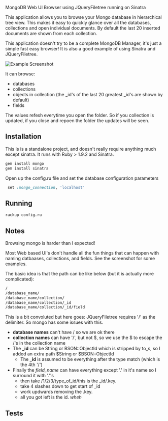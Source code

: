 MongoDB Web UI Browser using JQueryFiletree running on Sinatra

This application allows you to browse your Mongo database in hierarchical tree view. This makes it easy to quickly glance over all the databases, collections and open individual documents. By default the last 20 inserted documents are shown from each collection.

This application doesn't try to be a complete MongoDB Manager, it's just a simple fast easy browser! It is also a good example of using Sinatra and JQueryFiletree.

![Example Screenshot](https://raw.github.com/tomjoro/mongo_browser/master/mongo_browser.png)

It can browse:
  * databases
  * collections
  * objects in collection (the _id's of the last 20 greatest _id's are shown by default)
  * fields

The values refesh everytime you open the folder. So if you collection is updated, if you close and repoen the folder the updates will be seen.

## Installation

This Is is a standalone project, and doesn't really require anything much except sinatra. It runs with Ruby > 1.9.2 and Sinatra.

```sh
gem install mongo
gem install sinatra
```

Open up the config.ru file and set the database configuration parameters
```ruby
 set :mongo_connection, 'localhost'
```

## Running

```sh
rackup config.ru
```

## Notes

 Browsing mongo is harder than I expected!

Most Web based UI's don't handle all the fun things that can happen with naming datbaases, collections, and fields. See the screenshot for some examples.

The basic idea is that the path can be like below (but it is actually more complicated):
```sh
/
/database_name/
/database_name/collection/
/database_name/collection/_id
/database_name/collection/_id/field
```

This is a bit convoluted but here goes:
  JQueryFiletree requires '/' as the delimiter. So mongo has some issues with this.
  * **database names** can't have / so we are ok there
  * **collection names** can have '/', but not $, so we use the $ to escape the /'s in the collection name
  * The **_id** can be String or BSON::ObjectId which is stripped by to_s, so I added an extra path $String or $BSON::ObjectId
  	  - The **_id** is assumed to be everything after the type match (which is the 4th '/')
  * Finally the *field_name* can have everything except '.' in it's name so I surround it with '.''s
      - then take /1/2/3/type_of_id/this is the _id/.key.
      - take 4 slashes down to get start of _id
      - work updwards removing the .key.
      - all you got left is the id. _wheh_


## Tests





